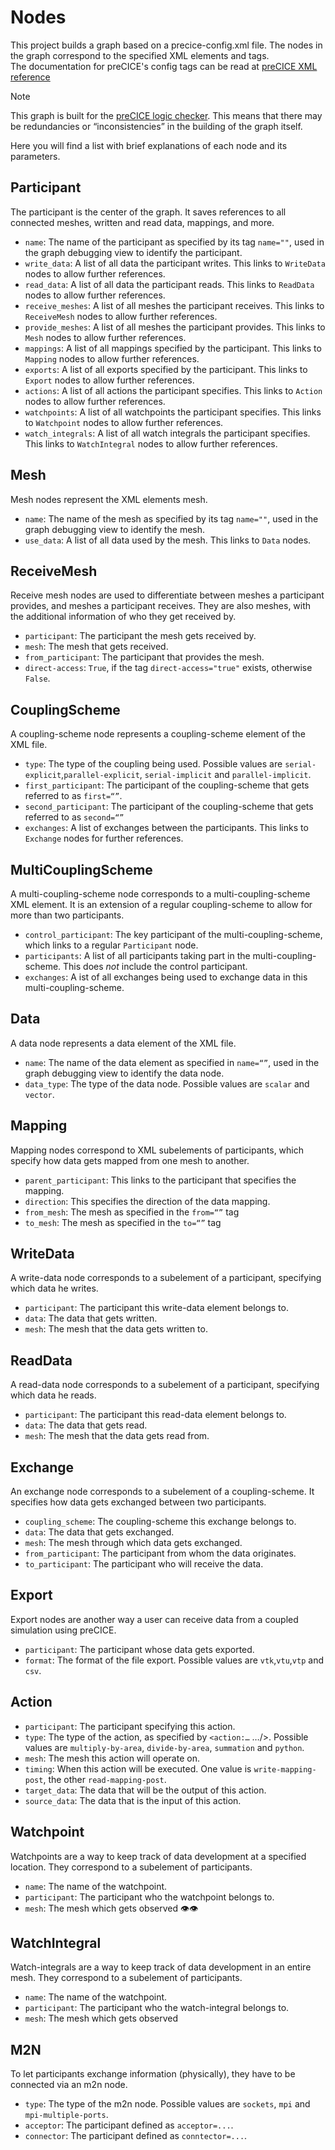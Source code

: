 # Nodes

This project builds a graph based on a precice-config.xml file. The nodes in the graph correspond to the specified XML
elements and tags.<br>
The documentation for preCICE's config tags can be read
at [preCICE XML reference](https://precice.org/configuration-XML-reference.html)

> [!NOTE]
> This graph is built for the [preCICE logic checker](https://github.com/precice-forschungsprojekt/config-checker). This
> means that there may be redundancies or “inconsistencies” in the building of the graph itself.

Here you will find a list with brief explanations of each node and its parameters.

## Participant

The participant is the center of the graph. It saves references to all connected meshes, written and read data,
mappings, and more.

- `name`: The name of the participant as specified by its tag `name=""`, used in the graph debugging view to identify
  the participant.
- `write_data`: A list of all data the participant writes. This links to `WriteData` nodes to allow further references.
- `read_data`: A list of all data the participant reads. This links to `ReadData` nodes to allow further references.
- `receive_meshes`: A list of all meshes the participant receives. This links to `ReceiveMesh` nodes to allow further
  references.
- `provide_meshes`: A list of all meshes the participant provides. This links to `Mesh` nodes to allow further
  references.
- `mappings`: A list of all mappings specified by the participant. This links to `Mapping` nodes to allow further
  references.
- `exports`: A list of all exports specified by the participant. This links to `Export` nodes to allow further
  references.
- `actions`: A list of all actions the participant specifies. This links to `Action` nodes to allow further references.
- `watchpoints`: A list of all watchpoints the participant specifies. This links to `Watchpoint` nodes to allow further
  references.
- `watch_integrals`: A list of all watch integrals the participant specifies. This links to `WatchIntegral` nodes to
  allow further references.

## Mesh

Mesh nodes represent the XML elements mesh.

- `name`: The name of the mesh as specified by its tag `name=""`, used in the graph debugging view to identify the mesh.
- `use_data`: A list of all data used by the mesh. This links to `Data` nodes.

## ReceiveMesh

Receive mesh nodes are used to differentiate between meshes a participant provides, and meshes a participant receives.
They are also meshes, with the additional information of who they get received by.

- `participant`: The participant the mesh gets received by.
- `mesh`: The mesh that gets received.
- `from_participant`: The participant that provides the mesh.
- `direct-access`: `True`, if the tag `direct-access="true"` exists, otherwise `False`.

## CouplingScheme

A coupling-scheme node represents a coupling-scheme element of the XML file.

- `type`: The type of the coupling being used. Possible values are `serial-explicit`,`parallel-explicit`,
  `serial-implicit` and `parallel-implicit`.
- `first_participant`: The participant of the coupling-scheme that gets referred to as `first=“”`.
- `second_participant`: The participant of the coupling-scheme that gets referred to as `second=“”`
- `exchanges`: A list of exchanges between the participants. This links to `Exchange` nodes for further references.

## MultiCouplingScheme

A multi-coupling-scheme node corresponds to a multi-coupling-scheme XML element. It is an extension of a regular
coupling-scheme to allow for more than two participants.

- `control_participant`: The key participant of the multi-coupling-scheme, which links to a regular `Participant` node.
- `participants`: A list of all participants taking part in the multi-coupling-scheme.
  This does _not_ include the control participant.
- `exchanges`: A ist of all exchanges being used to exchange data in this multi-coupling-scheme.

## Data

A data node represents a data element of the XML file.

- `name`: The name of the data element as specified in `name=“”`, used in the graph debugging view to identify the data
  node.
- `data_type`: The type of the data node. Possible values are `scalar` and `vector`.

## Mapping

Mapping nodes correspond to XML subelements of participants, which specify how data gets mapped from one mesh to
another.

- `parent_participant`: This links to the participant that specifies the mapping.
- `direction`: This specifies the direction of the data mapping.
- `from_mesh`: The mesh as specified in the `from=“”` tag
- `to_mesh`: The mesh as specified in the `to=“”` tag

## WriteData

A write-data node corresponds to a subelement of a participant, specifying which data he writes.

- `participant`: The participant this write-data element belongs to.
- `data`: The data that gets written.
- `mesh`: The mesh that the data gets written to.

## ReadData

A read-data node corresponds to a subelement of a participant, specifying which data he reads.

- `participant`: The participant this read-data element belongs to.
- `data`: The data that gets read.
- `mesh`: The mesh that the data gets read from.

## Exchange

An exchange node corresponds to a subelement of a coupling-scheme. It specifies how data gets exchanged between two
participants.

- `coupling_scheme`: The coupling-scheme this exchange belongs to.
- `data`: The data that gets exchanged.
- `mesh`: The mesh through which data gets exchanged.
- `from_participant`: The participant from whom the data originates.
- `to_participant`: The participant who will receive the data.

## Export

Export nodes are another way a user can receive data from a coupled simulation using preCICE.

- `participant`: The participant whose data gets exported.
- `format`: The format of the file export. Possible values are `vtk`,`vtu`,`vtp` and `csv`.

## Action

- `participant`: The participant specifying this action.
- `type`: The type of the action, as specified by `<action:…` …/>. Possible values are `multiply-by-area`, 
  `divide-by-area`, `summation` and `python`.
- `mesh`: The mesh this action will operate on.
- `timing`: When this action will be executed. One value is `write-mapping-post`, the other `read-mapping-post`.
- `target_data`: The data that will be the output of this action.
- `source_data`: The data that is the input of this action.

## Watchpoint

Watchpoints are a way to keep track of data development at a specified location. They correspond to a subelement of
participants.

- `name`: The name of the watchpoint.
- `participant`: The participant who the watchpoint belongs to.
- `mesh`: The mesh which gets observed 👁️👁️

## WatchIntegral

Watch-integrals are a way to keep track of data development in an entire mesh. They correspond to a subelement of
participants.

- `name`: The name of the watchpoint.
- `participant`: The participant who the watch-integral belongs to.
- `mesh`: The mesh which gets observed

## M2N

To let participants exchange information (physically), they have to be connected via an m2n node. 

- `type`: The type of the m2n node. Possible values are `sockets`, `mpi` and `mpi-multiple-ports`.
- `acceptor`: The participant defined as `acceptor=...`.
- `connector`: The participant defined as `conntector=...`.